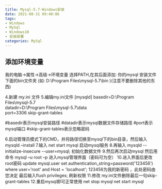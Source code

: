 ```yaml
---
title: Mysql-5.7-Windows安装
date: 2021-08-31 09:40:06
tags:
- Windows
- MySql
- Windows10
- 安装部署
categories: MySql
---
```


## 添加环境变量

我的电脑->属性->高级->环境变量
选择PATH,在其后面添加: 你的mysql 安装文件下面的bin文件夹
(如: D:\Program Files\mysql-5.7\bin )(注意不要删除其他的东西)

4.新建 my.ini 文件
5.编辑my.ini文件
[mysqld]
basedir=D:\Program Files\mysql-5.7\
datadir=D:\Program Files\mysql-5.7\data\
port=3306
skip-grant-tables

#basedir表示mysql安装路径
#datadir表示mysql数据文件存储路径
#port表示mysql端口
#skip-grant-tables表示忽略密码


6.启动管理员模式下的CMD，并将路径切换至mysql下的bin目录，然后输入
mysqld –install 
7.输入 net start mysql 启动mysql服务
8.再输入 mysqld --initialize-insecure --user=mysql; 初始化数据文件
9.然后再次启动mysql 然后用命令 mysql –u root –p 进入mysql管理界面（密码可为空）
10.进入界面后更改root密码
update mysql.user set authentication_string=password('123456') where user='root' and Host = 'localhost';
123456为我的新密码 ，此处密码由您决定
最后输入flush privileges; 刷新权限
11.修改 my.ini文件删除最后一句skip-grant-tables
12.重启mysql即可正常使用
net stop mysql 
net start mysql

